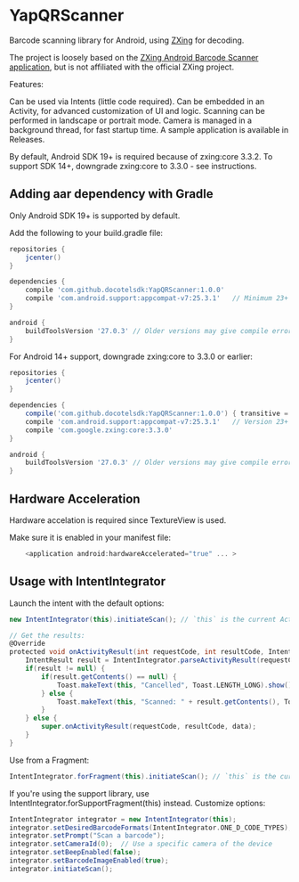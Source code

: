 # YapQRScanner
Barcode scanning library for Android, using [ZXing][2] for decoding.

The project is loosely based on the [ZXing Android Barcode Scanner application][3], but is not affiliated with the official ZXing project.

Features:

Can be used via Intents (little code required).
Can be embedded in an Activity, for advanced customization of UI and logic.
Scanning can be performed in landscape or portrait mode.
Camera is managed in a background thread, for fast startup time.
A sample application is available in Releases.

By default, Android SDK 19+ is required because of zxing:core 3.3.2. To support SDK 14+, downgrade zxing:core to 3.3.0 - see instructions.

## Adding aar dependency with Gradle
Only Android SDK 19+ is supported by default.

Add the following to your build.gradle file:

```groovy
repositories {
    jcenter()
}

dependencies {
    compile 'com.github.docotelsdk:YapQRScanner:1.0.0'
    compile 'com.android.support:appcompat-v7:25.3.1'   // Minimum 23+ is required
}

android {
    buildToolsVersion '27.0.3' // Older versions may give compile errors
}
```

For Android 14+ support, downgrade zxing:core to 3.3.0 or earlier:

```groovy
repositories {
    jcenter()
}

dependencies {
    compile('com.github.docotelsdk:YapQRScanner:1.0.0') { transitive = false }
    compile 'com.android.support:appcompat-v7:25.3.1'   // Version 23+ is required
    compile 'com.google.zxing:core:3.3.0'
}

android {
    buildToolsVersion '27.0.3' // Older versions may give compile errors
}
```

## Hardware Acceleration
Hardware accelation is required since TextureView is used.

Make sure it is enabled in your manifest file:

```groovy
    <application android:hardwareAccelerated="true" ... >
```

## Usage with IntentIntegrator
Launch the intent with the default options:

```groovy
new IntentIntegrator(this).initiateScan(); // `this` is the current Activity

// Get the results:
@Override
protected void onActivityResult(int requestCode, int resultCode, Intent data) {
    IntentResult result = IntentIntegrator.parseActivityResult(requestCode, resultCode, data);
    if(result != null) {
        if(result.getContents() == null) {
            Toast.makeText(this, "Cancelled", Toast.LENGTH_LONG).show();
        } else {
            Toast.makeText(this, "Scanned: " + result.getContents(), Toast.LENGTH_LONG).show();
        }
    } else {
        super.onActivityResult(requestCode, resultCode, data);
    }
}
```

Use from a Fragment:

```groovy
IntentIntegrator.forFragment(this).initiateScan(); // `this` is the current Fragment
```

If you're using the support library, use IntentIntegrator.forSupportFragment(this) instead.
Customize options:

```groovy
IntentIntegrator integrator = new IntentIntegrator(this);
integrator.setDesiredBarcodeFormats(IntentIntegrator.ONE_D_CODE_TYPES);
integrator.setPrompt("Scan a barcode");
integrator.setCameraId(0);  // Use a specific camera of the device
integrator.setBeepEnabled(false);
integrator.setBarcodeImageEnabled(true);
integrator.initiateScan();
```


[1]: http://journeyapps.com
[2]: https://github.com/zxing/zxing/
[3]: https://github.com/journeyapps/zxing-android-embedded
[4]: https://github.com/journeyapps/zxing-android-embedded/blob/2.x/README.md
[5]: zxing-android-embedded/src/com/google/zxing/integration/android/IntentIntegrator.java
[7]: http://www.apache.org/licenses/LICENSE-2.0
